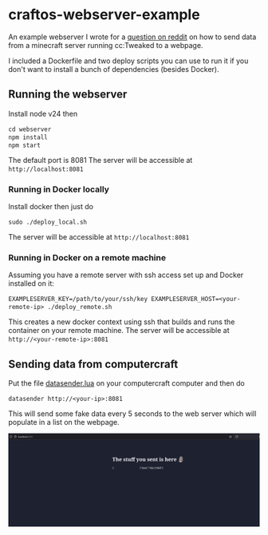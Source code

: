 # craftos-webserver-example

An example webserver I wrote for a [question on reddit](https://www.reddit.com/r/ComputerCraft/comments/1l8nxvj/computercraft_remote_access/) on how to send data from a minecraft server running cc:Tweaked to a webpage.

I included a Dockerfile and two deploy scripts you can use to run it if you don't want to install a bunch of dependencies (besides Docker).

## Running the webserver
Install node v24 then
```
cd webserver
npm install
npm start
```
The default port is 8081
The server will be accessible at `http://localhost:8081`

### Running in Docker locally
Install docker then just do
```
sudo ./deploy_local.sh
```
The server will be accessible at `http://localhost:8081`

### Running in Docker on a remote machine
Assuming you have a remote server with ssh access set up and Docker installed on it:
```
EXAMPLESERVER_KEY=/path/to/your/ssh/key EXAMPLESERVER_HOST=<your-remote-ip> ./deploy_remote.sh
```
This creates a new docker context using ssh that builds and runs the container on your remote machine.
The server will be accessible at `http://<your-remote-ip>:8081`

## Sending data from computercraft
Put the file [datasender.lua](/datasender.lua) on your computercraft computer and then do
```
datasender http://<your-ip>:8081
```
This will send some fake data every 5 seconds to the web server which will populate in a list on the webpage.

![the webpage](/images/example_webpage.png "Here's what it looks like")

